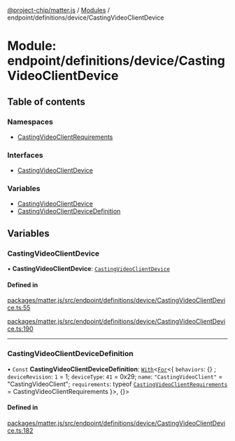 [@project-chip/matter.js](../README.md) / [Modules](../modules.md) / endpoint/definitions/device/CastingVideoClientDevice

# Module: endpoint/definitions/device/CastingVideoClientDevice

## Table of contents

### Namespaces

- [CastingVideoClientRequirements](endpoint_definitions_device_CastingVideoClientDevice.CastingVideoClientRequirements.md)

### Interfaces

- [CastingVideoClientDevice](../interfaces/endpoint_definitions_device_CastingVideoClientDevice.CastingVideoClientDevice.md)

### Variables

- [CastingVideoClientDevice](endpoint_definitions_device_CastingVideoClientDevice.md#castingvideoclientdevice)
- [CastingVideoClientDeviceDefinition](endpoint_definitions_device_CastingVideoClientDevice.md#castingvideoclientdevicedefinition)

## Variables

### CastingVideoClientDevice

• **CastingVideoClientDevice**: [`CastingVideoClientDevice`](../interfaces/endpoint_definitions_device_CastingVideoClientDevice.CastingVideoClientDevice.md)

#### Defined in

[packages/matter.js/src/endpoint/definitions/device/CastingVideoClientDevice.ts:55](https://github.com/project-chip/matter.js/blob/6d3b6a5d957d88a9231d6ecab4bb41f8133112be/packages/matter.js/src/endpoint/definitions/device/CastingVideoClientDevice.ts#L55)

[packages/matter.js/src/endpoint/definitions/device/CastingVideoClientDevice.ts:190](https://github.com/project-chip/matter.js/blob/6d3b6a5d957d88a9231d6ecab4bb41f8133112be/packages/matter.js/src/endpoint/definitions/device/CastingVideoClientDevice.ts#L190)

___

### CastingVideoClientDeviceDefinition

• `Const` **CastingVideoClientDeviceDefinition**: [`With`](node_export._internal_.md#with)\<[`For`](behavior_cluster_export._internal_.EndpointType.md#for)\<\{ `behaviors`: {} ; `deviceRevision`: ``1`` = 1; `deviceType`: ``41`` = 0x29; `name`: ``"CastingVideoClient"`` = "CastingVideoClient"; `requirements`: typeof [`CastingVideoClientRequirements`](endpoint_definitions_device_CastingVideoClientDevice.CastingVideoClientRequirements.md) = CastingVideoClientRequirements }\>, {}\>

#### Defined in

[packages/matter.js/src/endpoint/definitions/device/CastingVideoClientDevice.ts:182](https://github.com/project-chip/matter.js/blob/6d3b6a5d957d88a9231d6ecab4bb41f8133112be/packages/matter.js/src/endpoint/definitions/device/CastingVideoClientDevice.ts#L182)
